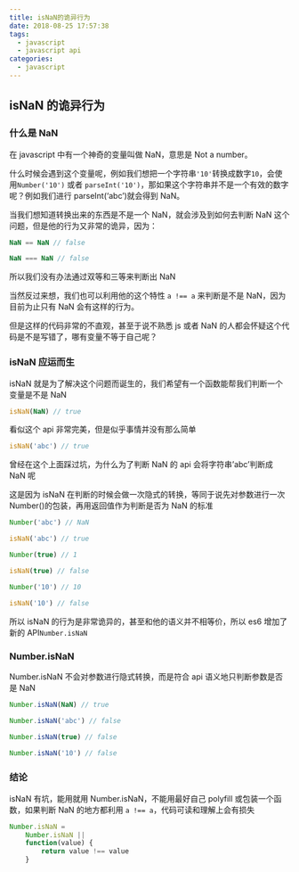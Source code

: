 ```yaml
---
title: isNaN的诡异行为
date: 2018-08-25 17:57:38
tags:
  - javascript
  - javascript api
categories:
  - javascript
---
```


## isNaN 的诡异行为

### 什么是 NaN

在 javascript 中有一个神奇的变量叫做 NaN，意思是 Not a number。

什么时候会遇到这个变量呢，例如我们想把一个字符串`'10'`转换成数字`10`，会使用`Number('10')` 或者 `parseInt('10')`，那如果这个字符串并不是一个有效的数字呢？例如我们进行 parseInt(‘abc’)就会得到 NaN。

当我们想知道转换出来的东西是不是一个 NaN，就会涉及到如何去判断 NaN 这个问题，但是他的行为又非常的诡异，因为：

```js
NaN == NaN // false

NaN === NaN // false
```

所以我们没有办法通过双等和三等来判断出 NaN

当然反过来想，我们也可以利用他的这个特性 `a !== a` 来判断是不是 NaN，因为目前为止只有 NaN 会有这样的行为。

但是这样的代码非常的不直观，甚至于说不熟悉 js 或者 NaN 的人都会怀疑这个代码是不是写错了，哪有变量不等于自己呢？

### isNaN 应运而生

isNaN 就是为了解决这个问题而诞生的，我们希望有一个函数能帮我们判断一个变量是不是 NaN

```js
isNaN(NaN) // true
```

看似这个 api 非常完美，但是似乎事情并没有那么简单

```js
isNaN('abc') // true
```

曾经在这个上面踩过坑，为什么为了判断 NaN 的 api 会将字符串’abc’判断成 NaN 呢

这是因为 isNaN 在判断的时候会做一次隐式的转换，等同于说先对参数进行一次 Number()的包装，再用返回值作为判断是否为 NaN 的标准

```js
Number('abc') // NaN

isNaN('abc') // true

Number(true) // 1

isNaN(true) // false

Number('10') // 10

isNaN('10') // false
```

所以 isNaN 的行为是非常诡异的，甚至和他的语义并不相等价，所以 es6 增加了新的 API`Number.isNaN`

### Number.isNaN

Number.isNaN 不会对参数进行隐式转换，而是符合 api 语义地只判断参数是否是 NaN

```js
Number.isNaN(NaN) // true

Number.isNaN('abc') // false

Number.isNaN(true) // false

Number.isNaN('10') // false
```

### 结论

isNaN 有坑，能用就用 Number.isNaN，不能用最好自己 polyfill 或包装一个函数，如果判断 NaN 的地方都利用 `a !== a`，代码可读和理解上会有损失

```js
Number.isNaN =
	Number.isNaN ||
	function(value) {
		return value !== value
	}
```
